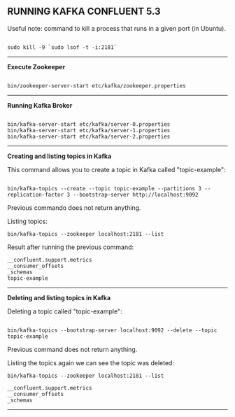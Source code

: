 RUNNING KAFKA CONFLUENT 5.3
---------------------------------------------------------------------


Useful note: 
command to kill a process that runs in a given port (in Ubuntu).

```

sudo kill -9 `sudo lsof -t -i:2181`

```

---------------------------------------------------------------------

**Execute Zookeeper**

```

bin/zookeeper-server-start etc/kafka/zookeeper.properties

```

---------------------------------------------------------------------

**Running Kafka Broker**


```

bin/kafka-server-start etc/kafka/server-0.properties
bin/kafka-server-start etc/kafka/server-1.properties
bin/kafka-server-start etc/kafka/server-2.properties

```

---------------------------------------------------------------------

**Creating and listing topics in Kafka**

This command allows you to create a topic in Kafka called "topic-example":

```

bin/kafka-topics --create --topic topic-example --partitions 3 --replication-factor 3 --bootstrap-server http://localhost:9092

```

Previous commando does not return anything.

Listing topics:

```
bin/kafka-topics --zookeeper localhost:2181 --list

```

Result after running the previous command:

```
__confluent.support.metrics
__consumer_offsets
_schemas
topic-example

```

---------------------------------------------------------------------


**Deleting and listing topics in Kafka**


Deleting a topic called "topic-example":
```

bin/kafka-topics --bootstrap-server localhost:9092 --delete --topic topic-example

```

Previous command does not return anything. 

Listing the topics again we can see the topic was deleted:

```
bin/kafka-topics --zookeeper localhost:2181 --list

__confluent.support.metrics
__consumer_offsets
_schemas

```

---------------------------------------------------------------------
